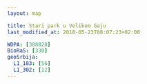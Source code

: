 ```yaml
---
layout: map

title: Stari park u Velikom Gaju
last_modified_at: 2018-05-23T08:07:23+02:00

WDPA: [388828]
BioRaS: [330]
geoSrbija:
  L1_183: [56]
  L1_302: [12]
---
```

